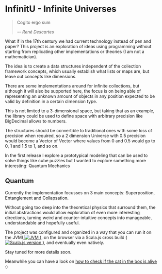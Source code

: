 # InfinitU - Infinite Universes

> Cogito ergo sum
> 
> -- <cite>René Descartes</cite>

What if in the 17th century we had current technology instead of pen and paper? This project is an exploration of ideas using programming without starting from replicating other implementations or theories (I am not a mathematician).

The idea is to create a data structures independent of the collection framework concepts, which usually establish what lists or maps are, but leave out concepts like dimensions.

There are some implementations around for infinite collections, but although it will also be supported here, the focus is on being able of representing an unknown amount of objects in any position expected to be valid by definition in a certain dimension type.

This is not limited to a 3-dimensional space, but taking that as an example, the library could be used to define space with arbitrary precision like BigDecimal allows to numbers.

The structures should be convertible to traditional ones with some loss of precision when required, so a 2 dimension Universe with 0.5 precision would become a Vector of Vector where values from 0 and 0.5 would go to 0, 1 and 1.5 to 1, and so on.

In the first release I explore a prototypical modeling that can be used to solve things like cube puzzles but I wanted to explore something more interesting: Quantum Mechanics

## Quantum

Currently the implementation focusses on 3 main concepts: Superposition, Entanglement and Collapsation.

Without going too deep into the theoretical physics that surround them, the initial abstractions would allow exploration of even more interesting directions, turning weird and counter-intuitive concepts into manageable, understandable and hopefully useful.

The project was configured and organized in a way that you can run it on the JVM([ ![JVM](https://api.bintray.com/packages/thedockingspace/Universe/quantumjvm/images/download.svg) ](https://bintray.com/thedockingspace/Universe/quantumjvm/_latestVersion)), on the browser via a Scala.js cross build ([ ![Scala.js version](https://api.bintray.com/packages/thedockingspace/Universe/quantumjs/images/download.svg) ](https://bintray.com/thedockingspace/Universe/quantumjs/_latestVersion)), and eventually even natively.

Stay tuned for more details soon.

Meanwhile you can have a look on [how to check if the cat in the box is alive](https://github.com/TheDockingSpace/InfinitU/blob/e39188af054a3716db31f59b85160dd5ecba63d9/quantum/js/src/main/scala/space/thedocking/infinitu/quantum/App.scala#L26) :)
